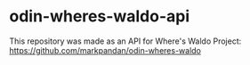 # odin-wheres-waldo-api

This repository was made as an API for Where's Waldo Project: https://github.com/markpandan/odin-wheres-waldo
